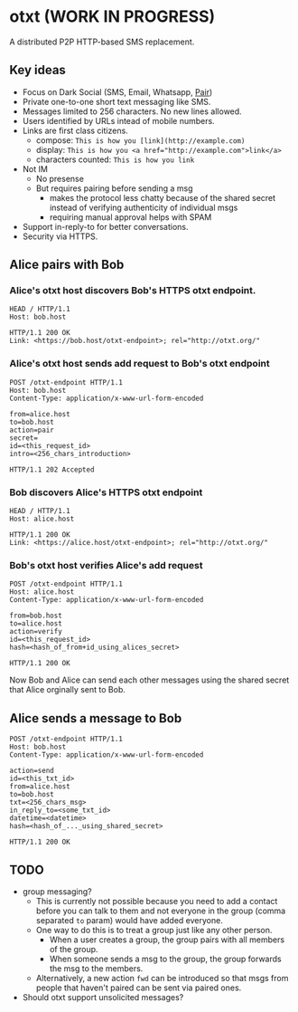 # otxt (WORK IN PROGRESS)

A distributed P2P HTTP-based SMS replacement.

## Key ideas
* Focus on Dark Social (SMS, Email, Whatsapp, [Pair](http://trypair.com/))
* Private one-to-one short text messaging like SMS.
* Messages limited to 256 characters. No new lines allowed.
* Users identified by URLs intead of mobile numbers.
* Links are first class citizens.
    * compose: `This is how you [link](http://example.com)`
    * display: `This is how you <a href="http://example.com">link</a>`
    * characters counted: `This is how you link`
* Not IM
    * No presense
    * But requires pairing before sending a msg
      * makes the protocol less chatty because of the shared secret instead of verifying authenticity of individual msgs 
      * requiring manual approval helps with SPAM
* Support in-reply-to for better conversations.
* Security via HTTPS.


## Alice pairs with Bob

### Alice's otxt host discovers Bob's HTTPS otxt endpoint.

```http
HEAD / HTTP/1.1
Host: bob.host
```

```http
HTTP/1.1 200 OK
Link: <https://bob.host/otxt-endpoint>; rel="http://otxt.org/"
```


### Alice's otxt host sends add request to Bob's otxt endpoint

```http
POST /otxt-endpoint HTTP/1.1
Host: bob.host
Content-Type: application/x-www-url-form-encoded

from=alice.host
to=bob.host
action=pair
secret=
id=<this_request_id>
intro=<256_chars_introduction>
```

```http
HTTP/1.1 202 Accepted
```


### Bob discovers Alice's HTTPS otxt endpoint


```http
HEAD / HTTP/1.1
Host: alice.host
```

```http
HTTP/1.1 200 OK
Link: <https://alice.host/otxt-endpoint>; rel="http://otxt.org/"
```

### Bob's otxt host verifies Alice's add request

```http
POST /otxt-endpoint HTTP/1.1
Host: alice.host
Content-Type: application/x-www-url-form-encoded

from=bob.host
to=alice.host
action=verify
id=<this_request_id>
hash=<hash_of_from+id_using_alices_secret>
```

```http
HTTP/1.1 200 OK
```

Now Bob and Alice can send each other messages using the shared secret that Alice orginally sent to Bob.

## Alice sends a message to Bob

```http
POST /otxt-endpoint HTTP/1.1
Host: bob.host
Content-Type: application/x-www-url-form-encoded

action=send
id=<this_txt_id>
from=alice.host
to=bob.host
txt=<256_chars_msg>
in_reply_to=<some_txt_id>
datetime=<datetime>
hash=<hash_of_..._using_shared_secret>
```

```http
HTTP/1.1 200 OK
```

## TODO
* group messaging?
   * This is currently not possible because you need to add a contact before you can talk to them and not everyone in the group (comma separated `to` param) would have added everyone.
   * One way to do this is to treat a group just like any other person.
      * When a user creates a group, the group pairs with all members of the group.
      * When someone sends a msg to the group, the group forwards the msg to the members.
   * Alternatively, a new action `fwd` can be introduced so that msgs from people that haven't paired can be sent via paired ones.
* Should otxt support unsolicited messages?
